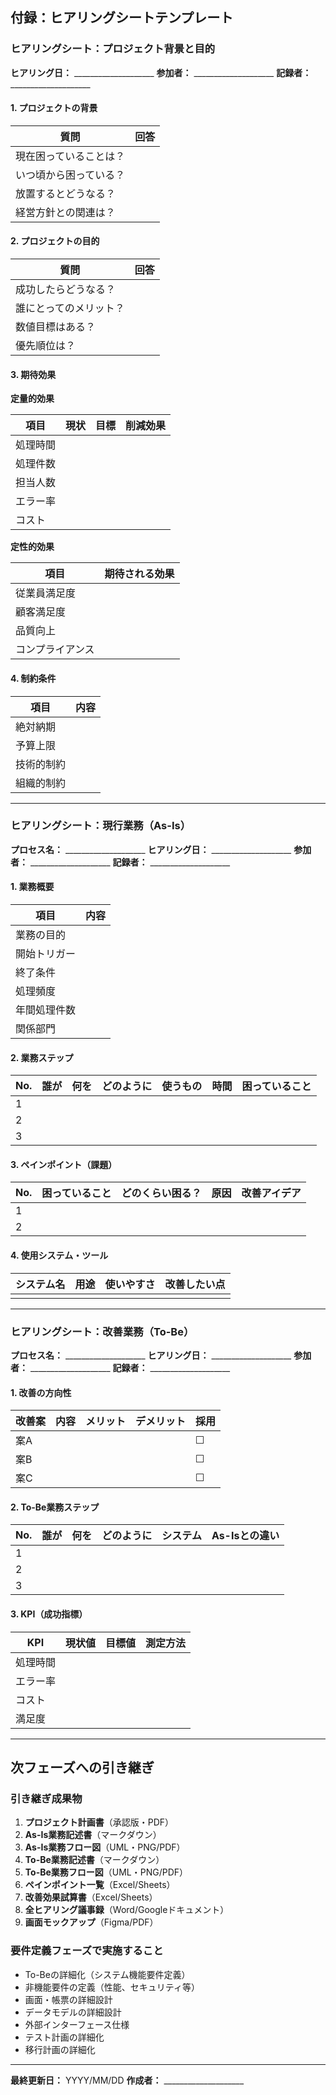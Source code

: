 
## 付録：ヒアリングシートテンプレート

### ヒアリングシート：プロジェクト背景と目的

**ヒアリング日：** ____________________
**参加者：** ____________________
**記録者：** ____________________

#### 1. プロジェクトの背景

| 質問 | 回答 |
|------|------|
| 現在困っていることは？ | |
| いつ頃から困っている？ | |
| 放置するとどうなる？ | |
| 経営方針との関連は？ | |

#### 2. プロジェクトの目的

| 質問 | 回答 |
|------|------|
| 成功したらどうなる？ | |
| 誰にとってのメリット？ | |
| 数値目標はある？ | |
| 優先順位は？ | |

#### 3. 期待効果

**定量的効果**

| 項目 | 現状 | 目標 | 削減効果 |
|------|------|------|----------|
| 処理時間 | | | |
| 処理件数 | | | |
| 担当人数 | | | |
| エラー率 | | | |
| コスト | | | |

**定性的効果**

| 項目 | 期待される効果 |
|------|---------------|
| 従業員満足度 | |
| 顧客満足度 | |
| 品質向上 | |
| コンプライアンス | |

#### 4. 制約条件

| 項目 | 内容 |
|------|------|
| 絶対納期 | |
| 予算上限 | |
| 技術的制約 | |
| 組織的制約 | |

---

### ヒアリングシート：現行業務（As-Is）

**プロセス名：** ____________________
**ヒアリング日：** ____________________
**参加者：** ____________________
**記録者：** ____________________

#### 1. 業務概要

| 項目 | 内容 |
|------|------|
| 業務の目的 | |
| 開始トリガー | |
| 終了条件 | |
| 処理頻度 | |
| 年間処理件数 | |
| 関係部門 | |

#### 2. 業務ステップ

| No. | 誰が | 何を | どのように | 使うもの | 時間 | 困っていること |
|-----|------|------|-----------|----------|------|---------------|
| 1 | | | | | | |
| 2 | | | | | | |
| 3 | | | | | | |

#### 3. ペインポイント（課題）

| No. | 困っていること | どのくらい困る？ | 原因 | 改善アイデア |
|-----|---------------|-----------------|------|--------------|
| 1 | | | | |
| 2 | | | | |

#### 4. 使用システム・ツール

| システム名 | 用途 | 使いやすさ | 改善したい点 |
|-----------|------|-----------|-------------|
| | | | |

---

### ヒアリングシート：改善業務（To-Be）

**プロセス名：** ____________________
**ヒアリング日：** ____________________
**参加者：** ____________________
**記録者：** ____________________

#### 1. 改善の方向性

| 改善案 | 内容 | メリット | デメリット | 採用 |
|--------|------|----------|-----------|------|
| 案A | | | | ☐ |
| 案B | | | | ☐ |
| 案C | | | | ☐ |

#### 2. To-Be業務ステップ

| No. | 誰が | 何を | どのように | システム | As-Isとの違い |
|-----|------|------|-----------|---------|--------------|
| 1 | | | | | |
| 2 | | | | | |
| 3 | | | | | |

#### 3. KPI（成功指標）

| KPI | 現状値 | 目標値 | 測定方法 |
|-----|--------|--------|----------|
| 処理時間 | | | |
| エラー率 | | | |
| コスト | | | |
| 満足度 | | | |

---

## 次フェーズへの引き継ぎ

### 引き継ぎ成果物

1. **プロジェクト計画書**（承認版・PDF）
2. **As-Is業務記述書**（マークダウン）
3. **As-Is業務フロー図**（UML・PNG/PDF）
4. **To-Be業務記述書**（マークダウン）
5. **To-Be業務フロー図**（UML・PNG/PDF）
6. **ペインポイント一覧**（Excel/Sheets）
7. **改善効果試算書**（Excel/Sheets）
8. **全ヒアリング議事録**（Word/Googleドキュメント）
9. **画面モックアップ**（Figma/PDF）

### 要件定義フェーズで実施すること

- To-Beの詳細化（システム機能要件定義）
- 非機能要件の定義（性能、セキュリティ等）
- 画面・帳票の詳細設計
- データモデルの詳細設計
- 外部インターフェース仕様
- テスト計画の詳細化
- 移行計画の詳細化

---

**最終更新日：** YYYY/MM/DD
**作成者：** ____________________

